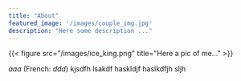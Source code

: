 ```yaml
---
title: "About"
featured_image: '/images/couple_img.jpg'
description: "Here some description ..."
---
```

{{< figure src="/images/ice_king.png" title="Here a pic of me..." >}}

_aaa_ (French: _ddd_) kjsdfh lsakdf haskldjf haslkdfjh sljh
